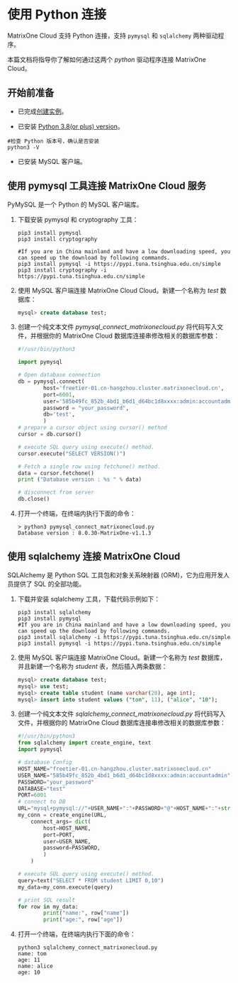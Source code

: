 # 使用 Python 连接

MatrixOne Cloud 支持 Python 连接，支持 `pymysql` 和 `sqlalchemy` 两种驱动程序。

本篇文档将指导你了解如何通过这两个 *python* 驱动程序连接 MatrixOne Cloud。

## 开始前准备

- 已完成[创建实例](../../Instance-Mgmt/create-instance/create-serverless-instance.md)。

- 已安装 [Python 3.8(or plus) version](https://www.python.org/downloads/)。

```
#检查 Python 版本号，确认是否安装
python3 -V
```

- 已安装 MySQL 客户端。

## 使用 pymysql 工具连接 MatrixOne Cloud 服务

PyMySQL 是一个 Python 的 MySQL 客户端库。

1. 下载安装 pymysql 和 cryptography 工具：

    ```
    pip3 install pymysql
    pip3 install cryptography

    #If you are in China mainland and have a low downloading speed, you can speed up the download by following commands.
    pip3 install pymysql -i https://pypi.tuna.tsinghua.edu.cn/simple
    pip3 install cryptography -i https://pypi.tuna.tsinghua.edu.cn/simple
    ```

2. 使用 MySQL 客户端连接 MatrixOne Cloud Cloud。新建一个名称为 *test* 数据库：

    ```sql
    mysql> create database test;
    ```

3. 创建一个纯文本文件 *pymysql_connect_matrixonecloud.py* 将代码写入文件，并根据你的 MatrixOne Cloud 数据库连接串修改相关的数据库参数：

    ```python
    #!/usr/bin/python3

    import pymysql

    # Open database connection
    db = pymysql.connect(
            host='freetier-01.cn-hangzhou.cluster.matrixonecloud.cn',
            port=6001,
            user='585b49fc_852b_4bd1_b6d1_d64bc1d8xxxx:admin:accountadmin',
            password = "your_password",
            db='test',
            )
    # prepare a cursor object using cursor() method
    cursor = db.cursor()

    # execute SQL query using execute() method.
    cursor.execute("SELECT VERSION()")

    # Fetch a single row using fetchone() method.
    data = cursor.fetchone()
    print ("Database version : %s " % data)

    # disconnect from server
    db.close()

    ```

4. 打开一个终端，在终端内执行下面的命令：

    ```
    > python3 pymysql_connect_matrixonecloud.py
    Database version : 8.0.30-MatrixOne-v1.1.3
    ```

## 使用 sqlalchemy 连接 MatrixOne Cloud

SQLAlchemy 是 Python SQL 工具包和对象关系映射器 (ORM)，它为应用开发人员提供了 SQL 的全部功能。

1. 下载并安装 sqlalchemy 工具，下载代码示例如下：

    ```
    pip3 install sqlalchemy
    pip3 install pymysql
    #If you are in China mainland and have a low downloading speed, you can speed up the download by following commands.
    pip3 install sqlalchemy -i https://pypi.tuna.tsinghua.edu.cn/simple
    pip3 install pymysql -i https://pypi.tuna.tsinghua.edu.cn/simple
    ```

2. 使用 MySQL 客户端连接 MatrixOne Cloud。新建一个名称为 *test* 数据库，并且新建一个名称为 *student* 表，然后插入两条数据：

    ```sql
    mysql> create database test;
    mysql> use test;
    mysql> create table student (name varchar(20), age int);
    mysql> insert into student values ("tom", 11), ("alice", "10");

    ```

3. 创建一个纯文本文件 *sqlalchemy_connect_matrixonecloud.py* 将代码写入文件，并根据你的 MatrixOne Cloud 数据库连接串修改相关的数据库参数：

    ```python
    #!/usr/bin/python3
    from sqlalchemy import create_engine, text
    import pymysql

    # database Config
    HOST_NAME="freetier-01.cn-hangzhou.cluster.matrixonecloud.cn"
    USER_NAME="585b49fc_852b_4bd1_b6d1_d64bc1d8xxxx:admin:accountadmin"
    PASSWORD="your_password"
    DATABASE="test"
    PORT=6001
    # connect to DB
    URL="mysql+pymysql://"+USER_NAME+":"+PASSWORD+"@"+HOST_NAME+":"+str(PORT)+"/"+DATABASE
    my_conn = create_engine(URL,
        connect_args= dict(
            host=HOST_NAME, 
            port=PORT,
            user=USER_NAME,
            password=PASSWORD,
            )
        )

    # execute SQL query using execute() method.
    query=text("SELECT * FROM student LIMIT 0,10")
    my_data=my_conn.execute(query)

    # print SQL result
    for row in my_data:
            print("name:", row["name"])
            print("age:", row["age"]) 


    ```

4. 打开一个终端，在终端内执行下面的命令：

    ```
    python3 sqlalchemy_connect_matrixonecloud.py
    name: tom
    age: 11
    name: alice
    age: 10
    ```
